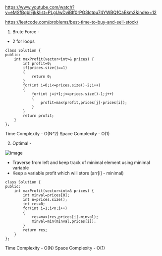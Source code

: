 https://www.youtube.com/watch?v=eMSfBgbiEjk&list=PLgUwDviBIf0rPG3Ictpu74YWBQ1CaBkm2&index=12

https://leetcode.com/problems/best-time-to-buy-and-sell-stock/

1. Brute Force - 

- 2 for loops

```
class Solution {
public:
    int maxProfit(vector<int>& prices) {
        int profit=0;
        if(prices.size()==1)
        {
            return 0;
        } 
        for(int i=0;i<=prices.size()-2;i++)
        {
            for(int j=i+1;j<=prices.size()-1;j++)
            {
                profit=max(profit,prices[j]-prices[i]);
            }
        }
        return profit;
    }
};
```

Time Complexity - O(N^2)
Space Complexity - O(1)

2. Optimal - 

![image](https://user-images.githubusercontent.com/53824950/138276892-e957bce9-3dfc-4271-937a-100125ecbbde.png)

- Traverse from left and keep track of minimal element using minimal variable
- Keep a variable profit which will store (arr[i] - minimal)

```
class Solution {
public:
    int maxProfit(vector<int>& prices) {
        int minval=prices[0];
        int n=prices.size();
        int res=0;
        for(int i=1;i<n;i++)
        {
            res=max(res,prices[i]-minval);
            minval=min(minval,prices[i]);
        }
        return res;
    }
};

```

Time Complexity - O(N)
Space Complexity - O(1)

